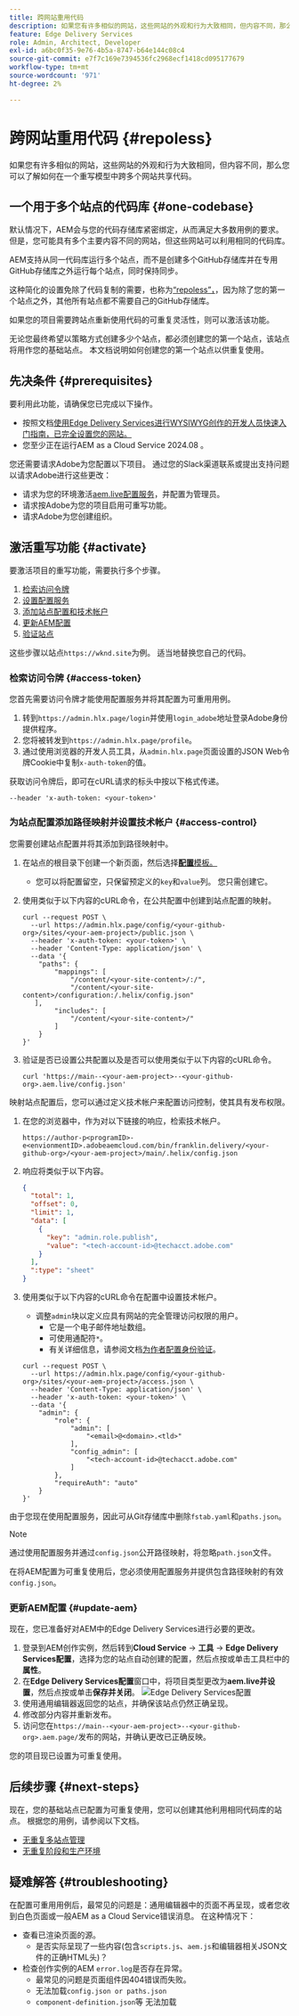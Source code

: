 ```yaml
---
title: 跨网站重用代码
description: 如果您有许多相似的网站，这些网站的外观和行为大致相同，但内容不同，那么您可以了解如何在一个重写模型中跨多个网站共享代码。
feature: Edge Delivery Services
role: Admin, Architect, Developer
exl-id: a6bc0f35-9e76-4b5a-8747-b64e144c08c4
source-git-commit: e7f7c169e7394536fc2968ecf1418cd095177679
workflow-type: tm+mt
source-wordcount: '971'
ht-degree: 2%

---
```


# 跨网站重用代码 {#repoless}

如果您有许多相似的网站，这些网站的外观和行为大致相同，但内容不同，那么您可以了解如何在一个重写模型中跨多个网站共享代码。

## 一个用于多个站点的代码库 {#one-codebase}

默认情况下，AEM会与您的代码存储库紧密绑定，从而满足大多数用例的要求。 但是，您可能具有多个主要内容不同的网站，但这些网站可以利用相同的代码库。

AEM支持从同一代码库运行多个站点，而不是创建多个GitHub存储库并在专用GitHub存储库之外运行每个站点，同时保持同步。

这种简化的设置免除了代码复制的需要，也称为[“repoless”，](https://www.aem.live/docs/repoless)，因为除了您的第一个站点之外，其他所有站点都不需要自己的GitHub存储库。

如果您的项目需要跨站点重新使用代码的可重复灵活性，则可以激活该功能。

无论您最终希望以策略方式创建多少个站点，都必须创建您的第一个站点，该站点将用作您的基础站点。 本文档说明如何创建您的第一个站点以供重复使用。

## 先决条件 {#prerequisites}

要利用此功能，请确保您已完成以下操作。

* 按照文档[使用Edge Delivery Services进行WYSIWYG创作的开发人员快速入门指南，已完全设置您的网站。](/help/edge/wysiwyg-authoring/edge-dev-getting-started.md)
* 您至少正在运行AEM as a Cloud Service 2024.08 。

您还需要请求Adobe为您配置以下项目。 通过您的Slack渠道联系或提出支持问题以请求Adobe进行这些更改：

* 请求为您的环境激活[aem.live配置服务](https://www.aem.live/docs/config-service-setup#prerequisites)，并配置为管理员。
* 请求按Adobe为您的项目启用可重写功能。
* 请求Adobe为您创建组织。

## 激活重写功能 {#activate}

要激活项目的重写功能，需要执行多个步骤。

1. [检索访问令牌](#access-token)
1. [设置配置服务](#config-service)
1. [添加站点配置和技术帐户](#access-control)
1. [更新AEM配置](#update-aem)
1. [验证站点](#authenticate-site)

这些步骤以站点`https://wknd.site`为例。 适当地替换您自己的代码。

### 检索访问令牌 {#access-token}

您首先需要访问令牌才能使用配置服务并将其配置为可重用用例。

1. 转到`https://admin.hlx.page/login`并使用`login_adobe`地址登录Adobe身份提供程序。
1. 您将被转发到`https://admin.hlx.page/profile`。
1. 通过使用浏览器的开发人员工具，从`admin.hlx.page`页面设置的JSON Web令牌Cookie中复制`x-auth-token`的值。

获取访问令牌后，即可在cURL请求的标头中按以下格式传递。

```text
--header 'x-auth-token: <your-token>'
```

### 为站点配置添加路径映射并设置技术帐户 {#access-control}

您需要创建站点配置并将其添加到路径映射中。

1. 在站点的根目录下创建一个新页面，然后选择&#x200B;[**配置**&#x200B;模板。](/help/edge/wysiwyg-authoring/tabular-data.md#other)
   * 您可以将配置留空，只保留预定义的`key`和`value`列。 您只需创建它。
1. 使用类似于以下内容的cURL命令，在公共配置中创建到站点配置的映射。

   ```text
   curl --request POST \
     --url https://admin.hlx.page/config/<your-github-org>/sites/<your-aem-project>/public.json \
     --header 'x-auth-token: <your-token>' \
     --header 'Content-Type: application/json' \
     --data '{
       "paths": {
           "mappings": [
               "/content/<your-site-content>/:/",
               "/content/<your-site-content>/configuration:/.helix/config.json"
      ],
           "includes": [
               "/content/<your-site-content>/"
           ]
       }
   }'
   ```
1. 验证是否已设置公共配置以及是否可以使用类似于以下内容的cURL命令。

   ```text
   curl 'https://main--<your-aem-project>--<your-github-org>.aem.live/config.json'
   ```

映射站点配置后，您可以通过定义技术帐户来配置访问控制，使其具有发布权限。

1. 在您的浏览器中，作为对以下链接的响应，检索技术帐户。

   ```text
   https://author-p<programID>-e<envionmentID>.adobeaemcloud.com/bin/franklin.delivery/<your-github-org>/<your-aem-project>/main/.helix/config.json
   ```

1. 响应将类似于以下内容。

   ```json
   {
     "total": 1,
     "offset": 0,
     "limit": 1,
     "data": [
       {
         "key": "admin.role.publish",
         "value": "<tech-account-id>@techacct.adobe.com"
       }
     ],
     ":type": "sheet"
   }
   ```

1. 使用类似于以下内容的cURL命令在配置中设置技术帐户。

   * 调整`admin`块以定义应具有网站的完全管理访问权限的用户。
      * 它是一个电子邮件地址数组。
      * 可使用通配符`*`。
      * 有关详细信息，请参阅文档[为作者配置身份验证](https://www.aem.live/docs/authentication-setup-authoring#default-roles)。

   ```text
   curl --request POST \
     --url https://admin.hlx.page/config/<your-github-org>/sites/<your-aem-project>/access.json \
     --header 'Content-Type: application/json' \
     --header 'x-auth-token: <your-token>' \
     --data '{
       "admin": {
           "role": {
               "admin": [
                   "<email>@<domain>.<tld>"
               ],
               "config_admin": [
                   "<tech-account-id>@techacct.adobe.com"
               ]
           },
           "requireAuth": "auto"
       }
   }'
   ```

由于您现在使用配置服务，因此可从Git存储库中删除`fstab.yaml`和`paths.json`。

>[!NOTE]
>
>通过使用配置服务并通过`config.json`公开路径映射，将忽略`path.json`文件。

在将AEM配置为可重复使用后，您必须使用配置服务并提供包含路径映射的有效`config.json`。

### 更新AEM配置 {#update-aem}

现在，您已准备好对AEM中的Edge Delivery Services进行必要的更改。

1. 登录到AEM创作实例，然后转到&#x200B;**Cloud Service** -> **工具** -> **Edge Delivery Services配置**，选择为您的站点自动创建的配置，然后点按或单击工具栏中的&#x200B;**属性**。
1. 在&#x200B;**Edge Delivery Services配置**&#x200B;窗口中，将项目类型更改为&#x200B;**aem.live并设置**，然后点按或单击&#x200B;**保存并关闭**。
   ![Edge Delivery Services配置](/help/edge/wysiwyg-authoring/assets/repoless/edge-delivery-services-configuration.png)
1. 使用通用编辑器返回您的站点，并确保该站点仍然正确呈现。
1. 修改部分内容并重新发布。
1. 访问您在`https://main--<your-aem-project>--<your-github-org>.aem.page/`发布的网站，并确认更改已正确反映。

您的项目现已设置为可重复使用。

## 后续步骤 {#next-steps}

现在，您的基础站点已配置为可重复使用，您可以创建其他利用相同代码库的站点。 根据您的用例，请参阅以下文档。

* [无重复多站点管理](/help/edge/wysiwyg-authoring/repoless-msm.md)
* [无重复阶段和生产环境](/help/edge/wysiwyg-authoring/repoless-stage-prod.md)

## 疑难解答 {#troubleshooting}

在配置可重用用例后，最常见的问题是：通用编辑器中的页面不再呈现，或者您收到白色页面或一般AEM as a Cloud Service错误消息。 在这种情况下：

* 查看已渲染页面的源。
   * 是否实际呈现了一些内容(包含`scripts.js`、`aem.js`和编辑器相关JSON文件的正确HTML头)？
* 检查创作实例的AEM `error.log`是否存在异常。
   * 最常见的问题是页面组件因404错误而失败。
   * 无法加载`config.json or paths.json`
   * `component-definition.json`等 无法加载
